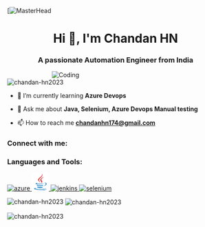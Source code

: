 [![MasterHead](https://www.royalcyber.com/blog/wp-content/uploads/2018/02/Speed-with-Test-Automation-blog-banner.jpg)
<h1 align="center">Hi 👋, I'm Chandan HN</h1>
<h3 align="center">A passionate Automation Engineer from India</h3>

<img align="right" alt="Coding" width="400" src="https://img.freepik.com/premium-vector/wed-developer-programmer-coding-augmented-reality-screen-premium-vector_375605-332.jpg">

<p align="left"> <img src="https://komarev.com/ghpvc/?username=chandan-hn2023&label=Profile%20views&color=0e75b6&style=flat" alt="chandan-hn2023" /> </p>

- 🌱 I’m currently learning **Azure Devops**

- 💬 Ask me about **Java, Selenium, Azure Devops Manual testing**

- 📫 How to reach me **chandanhn174@gmail.com**

<h3 align="left">Connect with me:</h3>
<p align="left">
</p>

<h3 align="left">Languages and Tools:</h3>
<p align="left"> <a href="https://azure.microsoft.com/en-in/" target="_blank" rel="noreferrer"> <img src="https://www.vectorlogo.zone/logos/microsoft_azure/microsoft_azure-icon.svg" alt="azure" width="40" height="40"/> </a> <a href="https://www.java.com" target="_blank" rel="noreferrer"> <img src="https://raw.githubusercontent.com/devicons/devicon/master/icons/java/java-original.svg" alt="java" width="40" height="40"/> </a> <a href="https://www.jenkins.io" target="_blank" rel="noreferrer"> <img src="https://www.vectorlogo.zone/logos/jenkins/jenkins-icon.svg" alt="jenkins" width="40" height="40"/> </a> <a href="https://www.selenium.dev" target="_blank" rel="noreferrer"> <img src="https://raw.githubusercontent.com/detain/svg-logos/780f25886640cef088af994181646db2f6b1a3f8/svg/selenium-logo.svg" alt="selenium" width="40" height="40"/> </a> </p>

<p><img align="left" src="https://github-readme-stats.vercel.app/api/top-langs?username=chandan-hn2023&show_icons=true&locale=en&layout=compact" alt="chandan-hn2023" /></p>

<p>&nbsp;<img align="center" src="https://github-readme-stats.vercel.app/api?username=chandan-hn2023&show_icons=true&locale=en" alt="chandan-hn2023" /></p>

<p><img align="center" src="https://github-readme-streak-stats.herokuapp.com/?user=chandan-hn2023&" alt="chandan-hn2023" /></p>
